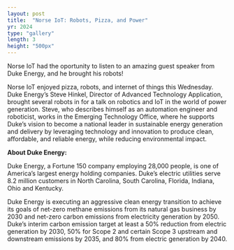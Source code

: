 ```yaml
---
layout: post
title:  "Norse IoT: Robots, Pizza, and Power"
yr: 2024
type: "gallery"
length: 3
height: "500px"
---
```


Norse IoT had the oportunity to listen to an amazing guest speaker from Duke Energy, and he brought his robots!

<!--more-->

Norse IoT enjoyed pizza, robots, and internet of things this Wednesday. Duke Energy’s Steve Hinkel, Director of Advanced Technology Application, brought several robots in for a talk on robotics and IoT in the world of power generation. Steve, who describes himself as an automation engineer and roboticist, works in the Emerging Technology Office, where he supports Duke’s vision to become a national leader in sustainable energy generation and delivery by leveraging technology and innovation to produce clean, affordable, and reliable energy, while reducing environmental impact.

**About Duke Energy:**

Duke Energy, a Fortune 150 company employing 28,000 people, is one of America’s largest energy holding companies. Duke’s electric utilities serve 8.2 million customers in North Carolina, South Carolina, Florida, Indiana, Ohio and Kentucky.

Duke Energy is executing an aggressive clean energy transition to achieve its goals of net-zero methane emissions from its natural gas business by 2030 and net-zero carbon emissions from electricity generation by 2050. Duke’s interim carbon emission target at least a 50% reduction from electric generation by 2030, 50% for Scope 2 and certain Scope 3 upstream and downstream emissions by 2035, and 80% from electric generation by 2040.